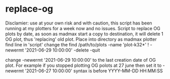 # replace-og
Disclamier: use at your own risk and with caution, this script has been running at my plotters for a week now and no issues.
Script to replace OG plots by date, as soon as madmax start a copy to destination, it will delete 1 OG plot, thus 'replacing' old plot.
Place into directory as madmax plotter
find line in 'script'
change the find /path/to/plots -name 'plot-k32*' ! -newermt '2021-06-29 10:00:00' -delete -quit

change -newermt '2021-06-29 10:00:00' to the last creation date of OG plot.
For example if you stopped plotting OG polots at 27 june then set it to -newermt '2021-06-27 10:00:00'
syntax is before YYYY-MM-DD HH:MM:SS
